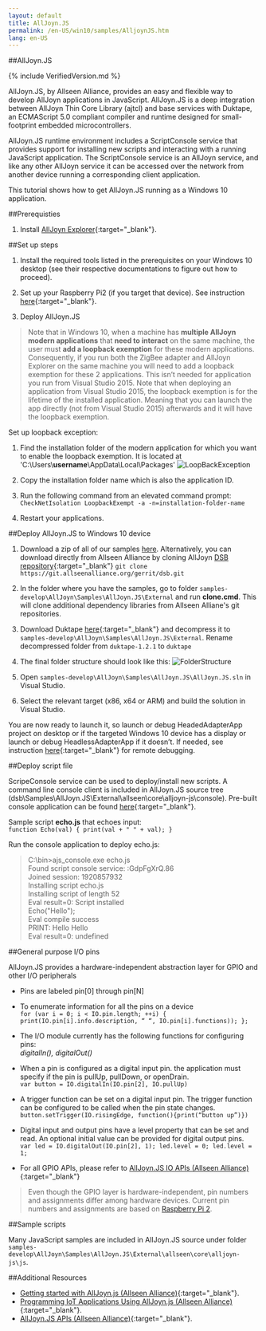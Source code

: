 ```yaml
---
layout: default
title: AllJoyn.JS
permalink: /en-US/win10/samples/AlljoynJS.htm
lang: en-US
---
```


##AllJoyn.JS

{% include VerifiedVersion.md %}

AllJoyn.JS, by Allseen Alliance, provides an easy and flexible way to develop AllJoyn applications in JavaScript.  AllJoyn.JS is a deep integration between AllJoyn Thin Core Library (ajtcl) and base services with Duktape, an ECMAScript 5.0 compliant compiler and runtime designed for small-footprint embedded microcontrollers.

AllJoyn.JS runtime environment includes a ScriptConsole service that provides support for installing new scripts and interacting with a running JavaScript application.  The ScriptConsole service is an AllJoyn service, and like any other AllJoyn service it can be accessed over the network from another device running a corresponding client application.

This tutorial shows how to get AllJoyn.JS running as a Windows 10 application.

##Prerequisties

1. Install [AllJoyn Explorer]({{site.baseurl}}/en-US/win10/AllJoyn.htm#AllJoynExplorer){:target="_blank"}.

##Set up steps

1. Install the required tools listed in the prerequisites on your Windows 10 desktop
 (see their respective documentations to figure out how to proceed).

2. Set up your Raspberry Pi2 (if you target that device).
   See instruction [here]({{site.baseurl}}/en-US/win10/SetupRPI.htm){:target="_blank"}.

3. Deploy AllJoyn.JS

>Note that in Windows 10, when a machine has __multiple AllJoyn modern applications__ that __need to interact__ on the same machine, the user must __add a loopback exemption__ for these modern applications. Consequently, if you run both the ZigBee adapter and AllJoyn Explorer on the same machine you will need to add a loopback exemption for these 2 applications. This isn’t needed for application you run from Visual Studio 2015. Note that when deploying an application from Visual Studio 2015, the loopback exemption is for the lifetime of the installed application. Meaning that you can launch the app directly (not from Visual Studio 2015) afterwards and it will have the loopback exemption.

Set up loopback exception:

1. Find the installation folder of the modern application for which you want to enable the loopback exemption. It is located at 'C:\Users\\**username**\AppData\Local\Packages'
 ![LoopBackException]({{site.baseurl}}/images/AllJoyn/AllJoynJS_LoopBackException.png)

2. Copy the installation folder name which is also the application ID.

3. Run the following command from an elevated command prompt:  
 `CheckNetIsolation LoopbackExempt -a -n=installation-folder-name`

4. Restart your applications.

##Deploy AllJoyn.JS to Windows 10 device

1. Download a zip of all of our samples [here](https://github.com/ms-iot/samples/archive/develop.zip).
Alternatively, you can download directly from Allseen Alliance by cloning AllJoyn [DSB repository](https://git.allseenalliance.org/cgit/dsb.git){:target="_blank"}
`git clone https://git.allseenalliance.org/gerrit/dsb.git`


2. In the folder where you have the samples, go to folder `samples-develop\AllJoyn\Samples\AllJoyn.JS\External` and run **clone.cmd**.  This will clone additional dependency libraries from Allseen Alliane's git repositories.

3. Download Duktape [here](http://www.duktape.org/duktape-1.2.1.tar.xz){:target="_blank"} and decompress it to `samples-develop\AllJoyn\Samples\AllJoyn.JS\External`.  Rename decompressed folder from `duktape-1.2.1` to `duktape`

4. The final folder structure should look like this:
 ![FolderStructure]({{site.baseurl}}/images/AllJoyn/AllJoynJS_FolderStructure.png)

5. Open `samples-develop\AllJoyn\Samples\AllJoyn.JS\AllJoyn.JS.sln` in Visual Studio.

6. Select the relevant target (x86, x64 or ARM) and build the solution in Visual Studio.

You are now ready to launch it, so launch or debug HeadedAdapterApp project on desktop or if the targeted Windows 10 device has a display or launch or debug HeadlessAdapterApp if it doesn’t.
If needed, see instruction [here]({{site.baseurl}}/en-US/win10/AppDeployment.htm){:target="_blank"} for remote debugging.

##Deploy script file

ScripeConsole service can be used to deploy/install new scripts.  A command line console client is included in AllJoyn.JS source tree (dsb\Samples\AllJoyn.JS\External\allseen\core\alljoyn-js\console).  Pre-built console application can be found [here](https://build.allseenalliance.org/ci/job/alljoyn_js-console-win/){:target="_blank"}.

Sample script **echo.js** that echoes input:  
 `function Echo(val)
 {
    print(val + " " + val);
 }`

Run the console application to deploy echo.js:

> C:\bin>ajs_console.exe echo.js  
Found script console service: :GdpFgXrQ.86  
Joined session: 1920857932  
Installing script echo.js  
Installing script of length 52  
Eval result=0: Script installed  
Echo("Hello");  
Eval compile success  
PRINT: Hello Hello  
Eval result=0: undefined

##General purpose I/O pins

AllJoyn.JS provides a hardware-independent abstraction layer for GPIO and other I/O peripherals

- Pins are labeled pin[0] through pin[N]
- To enumerate information for all the pins on a device  
 `for (var i = 0; i < IO.pin.length; ++i) { print(IO.pin[i].info.description, “ “, IO.pin[i].functions)); };`

- The I/O module currently has the following functions for configuring pins:  
   *digitalIn(), digitalOut()*

- When a pin is configured as a digital input pin. the application must specify if the pin is pullUp, pullDown, or openDrain.  
  `var button = IO.digitalIn(IO.pin[2], IO.pullUp)`

- A trigger function can be set on a digital input pin. The trigger function can be configured to be called when the pin state changes.  
  `button.setTrigger(IO.risingEdge, function(){print(“button up”)})`

- Digital input and output pins have a level property that can be set and read. An optional initial value can be provided for digital output pins.  
`var led = IO.digitalOut(IO.pin[2], 1);
 led.level = 0;
 led.level = 1;`

- For all GPIO APIs, please refer to [AllJoyn.JS IO APIs (Allseen Alliance)](https://git.allseenalliance.org/cgit/core/alljoyn-js.git/plain/doc/html/IO.html){:target="_blank"}

> Even though the GPIO layer is hardware-independent, pin numbers and assignments differ among hardware devices.  Current pin numbers and assignments are based on [Raspberry Pi 2]({{site.baseurl}}/images/PinMappings/RP2_Pinout.png).

##Sample scripts

Many JavaScript samples are included in AllJoyn.JS source under folder `samples-develop\AllJoyn\Samples\AllJoyn.JS\External\allseen\core\alljoyn-js\js`.

##Additional Resources

- [Getting started with AllJoyn.js (Allseen Alliance)](https://allseenalliance.org/framework/documentation/develop/building/alljoyn-js){:target="_blank"}.
- [Programming IoT Applications Using AllJoyn.js (Allseen Alliance)](https://wiki.allseenalliance.org/_media/training/programming_alljoyn.js.pdf){:target="_blank"}.
- [AllJoyn.JS APIs (Allseen Alliance)](https://git.allseenalliance.org/cgit/core/alljoyn-js.git/plain/doc/html/){:target="_blank"}.